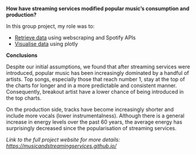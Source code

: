 **How have streaming services modified popular music’s consumption and production?**

In this group project, my role was to:
* [Retrieve data](./Data) using webscraping and Spotify APIs
* [Visualise data](./Graphing) using plotly

**Conclusions**

Despite our initial assumptions, we found that after streaming services were introduced, popular music has been increasingly dominated by a handful of artists. Top songs, especially those that reach number 1, stay at the top of the charts for longer and in a more predictable and consistent manner. Consequently, breakout artist have a lower chance of being introduced in the top charts. 

On the production side, tracks have become increasingly shorter and include more vocals (lower instrumentalness). Although there is a general increase in energy levels over the past 60 years, the average energy has surprisingly decreased since the popularisation of streaming services.



*Link to the full project website for more details:
https://musicandstreamingservices.github.io/*

